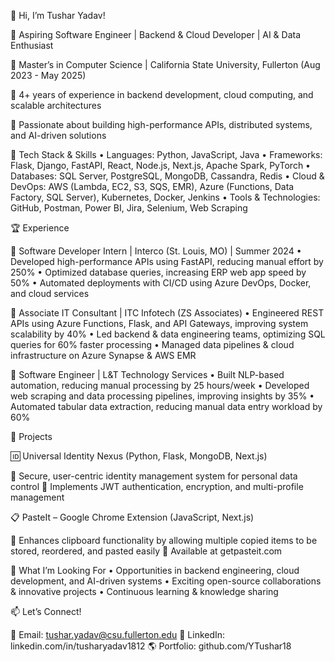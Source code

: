 👋 Hi, I’m Tushar Yadav!

🚀 Aspiring Software Engineer | Backend & Cloud Developer | AI & Data Enthusiast

🔹 Master’s in Computer Science | California State University, Fullerton (Aug 2023 - May 2025)

🔹 4+ years of experience in backend development, cloud computing, and scalable architectures

🔹 Passionate about building high-performance APIs, distributed systems, and AI-driven solutions

🔧 Tech Stack & Skills
	•	Languages: Python, JavaScript, Java
	•	Frameworks: Flask, Django, FastAPI, React, Node.js, Next.js, Apache Spark, PyTorch
	•	Databases: SQL Server, PostgreSQL, MongoDB, Cassandra, Redis
	•	Cloud & DevOps: AWS (Lambda, EC2, S3, SQS, EMR), Azure (Functions, Data Factory, SQL Server), Kubernetes, Docker, Jenkins
	•	Tools & Technologies: GitHub, Postman, Power BI, Jira, Selenium, Web Scraping

🏆 Experience

🔹 Software Developer Intern | Interco (St. Louis, MO) | Summer 2024
	•	Developed high-performance APIs using FastAPI, reducing manual effort by 250%
	•	Optimized database queries, increasing ERP web app speed by 50%
	•	Automated deployments with CI/CD using Azure DevOps, Docker, and cloud services

🔹 Associate IT Consultant | ITC Infotech (ZS Associates)
	•	Engineered REST APIs using Azure Functions, Flask, and API Gateways, improving system scalability by 40%
	•	Led backend & data engineering teams, optimizing SQL queries for 60% faster processing
	•	Managed data pipelines & cloud infrastructure on Azure Synapse & AWS EMR

🔹 Software Engineer | L&T Technology Services
	•	Built NLP-based automation, reducing manual processing by 25 hours/week
	•	Developed web scraping and data processing pipelines, improving insights by 35%
	•	Automated tabular data extraction, reducing manual data entry workload by 60%

🌟 Projects

🆔 Universal Identity Nexus (Python, Flask, MongoDB, Next.js)

🔹 Secure, user-centric identity management system for personal data control
🔹 Implements JWT authentication, encryption, and multi-profile management

📋 PasteIt – Google Chrome Extension (JavaScript, Next.js)

🔹 Enhances clipboard functionality by allowing multiple copied items to be stored, reordered, and pasted easily
🔹 Available at getpasteit.com

🎯 What I’m Looking For
	•	Opportunities in backend engineering, cloud development, and AI-driven systems
	•	Exciting open-source collaborations & innovative projects
	•	Continuous learning & knowledge sharing

📫 Let’s Connect!

📧 Email: tushar.yadav@csu.fullerton.edu
💼 LinkedIn: linkedin.com/in/tusharyadav1812
🌎 Portfolio: github.com/YTushar18
